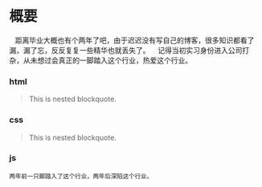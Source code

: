 # 概要
    距离毕业大概也有个两年了吧，由于迟迟没有写自己的博客，很多知识都看了漏，漏了忘，反反复复一些精华也就丢失了。
    记得当初实习身份进入公司打杂，从未想过会真正的一脚踏入这个行业，热爱这个行业。
 ### html

 > This is nested blockquote.

 ### css

 > This is nested blockquote.

 ### js


    两年前一只脚踏入了这个行业，两年后深陷这个行业。
